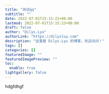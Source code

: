 ```yaml
---
title: "测试qq"
subtitle: ""
date: 2022-07-01T15:15:23+08:00
lastmod: 2022-07-01T15:15:23+08:00
draft: false
author: "Dilys.Lyu"
authorLink: "https://dilysluy.com"
description: "这里是 Dilys.Lyu 的博客，欢迎访问！"
tags: []
categories: []
featuredImage: ""
featuredImagePreview: ""
toc:
  enable: true
lightgallery: false
---
```


hdgfdhgf
